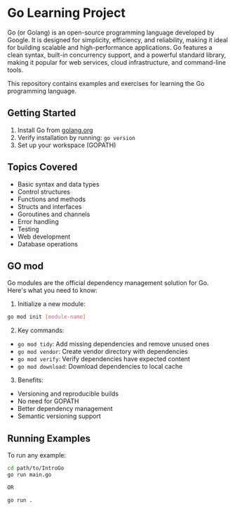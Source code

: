 
 # Go Learning Project
Go (or Golang) is an open-source programming language developed by Google. It is designed for simplicity, efficiency, and reliability, making it ideal for building scalable and high-performance applications. Go features a clean syntax, built-in concurrency support, and a powerful standard library, making it popular for web services, cloud infrastructure, and command-line tools.


This repository contains examples and exercises for learning the Go programming language.

## Getting Started

1. Install Go from [golang.org](https://golang.org/dl/)
2. Verify installation by running: `go version`
3. Set up your workspace (GOPATH)


## Topics Covered

- Basic syntax and data types
- Control structures
- Functions and methods
- Structs and interfaces
- Goroutines and channels
- Error handling
- Testing
- Web development
- Database operations

## GO mod

Go modules are the official dependency management solution for Go. Here's what you need to know:

1. Initialize a new module:
```bash
go mod init [module-name]
```

2. Key commands:
- `go mod tidy`: Add missing dependencies and remove unused ones
- `go mod vendor`: Create vendor directory with dependencies
- `go mod verify`: Verify dependencies have expected content
- `go mod download`: Download dependencies to local cache

3. Benefits:
- Versioning and reproducible builds
- No need for GOPATH
- Better dependency management
- Semantic versioning support


## Running Examples

To run any example:

```bash
cd path/to/IntroGo
go run main.go

OR

go run . 
```
 